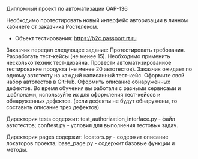Дипломный проект по автоматизации  QAP-136

Необходимо протестировать новый интерфейс авторизации в личном кабинете от заказчика Ростелеком.
* Объект тестирования: https://b2c.passport.rt.ru

 Заказчик передал следующее задание:
Протестировать требования.
Разработать тест-кейсы (не менее 15). Необходимо применить несколько техник тест-дизайна.
Провести автоматизированное тестирование продукта (не менее 20 автотестов). Заказчик ожидает по одному автотесту на каждый написанный тест-кейс. Оформите свой набор автотестов в GitHub.
Оформить описание обнаруженных дефектов. Во время обучения вы работали с разными сервисами и шаблонами, используйте их для оформления тест-кейсов и обнаруженных дефектов. (если дефекты не будут обнаружены, то составить описание трех дефектов)

 Директория tests содержит:
test_authorization_interface.py - файл автотестов;
conftest.py - условия для выполнения тестовых задач.

 Директория pages содержит:
locators.py - содержит описание локаторов проекта;
base_page.py - содержит базовые функции и методы.
